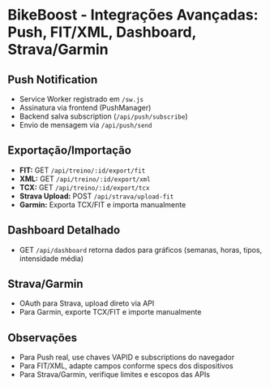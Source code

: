 # BikeBoost - Integrações Avançadas: Push, FIT/XML, Dashboard, Strava/Garmin

## Push Notification
- Service Worker registrado em `/sw.js`
- Assinatura via frontend (PushManager)
- Backend salva subscription (`/api/push/subscribe`)
- Envio de mensagem via `/api/push/send`

## Exportação/Importação
- **FIT:** GET `/api/treino/:id/export/fit`
- **XML:** GET `/api/treino/:id/export/xml`
- **TCX:** GET `/api/treino/:id/export/tcx`
- **Strava Upload:** POST `/api/strava/upload-fit`
- **Garmin:** Exporta TCX/FIT e importa manualmente

## Dashboard Detalhado
- GET `/api/dashboard` retorna dados para gráficos (semanas, horas, tipos, intensidade média)

## Strava/Garmin
- OAuth para Strava, upload direto via API
- Para Garmin, exporte TCX/FIT e importe manualmente

## Observações
- Para Push real, use chaves VAPID e subscriptions do navegador
- Para FIT/XML, adapte campos conforme specs dos dispositivos
- Para Strava/Garmin, verifique limites e escopos das APIs

